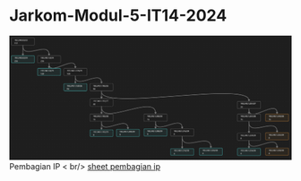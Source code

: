 # Jarkom-Modul-5-IT14-2024
[![Vlsm Tree](img/vlsm%20tree.png)](https://github.com/fqhhusain/Jarkom-Modul-5-IT14-2024/blob/main/img/vlsm%20tree.png)
Pembagian IP < br/>
[sheet pembagian ip](https://docs.google.com/spreadsheets/d/1PbRKA1jVk-z_BMASIBKiLHQFbN7uu3GzLrYoKOLI35Q/edit?usp=sharing)
